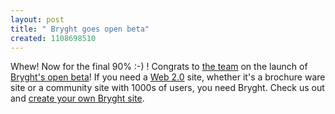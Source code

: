 ```yaml
---
layout: post
title: " Bryght goes open beta"
created: 1108698510
---
```

Whew! Now for the final 90% :-) ! Congrats to <a href="http://bryght.com/about/the-team">the team</a> on the launch of <a href="http://bryght.com/news/bryght-open-beta">Bryght's open beta</a>! If you need a <a href="http://www.bryght.com/node/153">Web 2.0</a> site, whether it's a brochure ware site or a community site with 1000s of users, you need Bryght. Check us out and <a href="http://bryght.com/signup">create your own Bryght site</a>.

